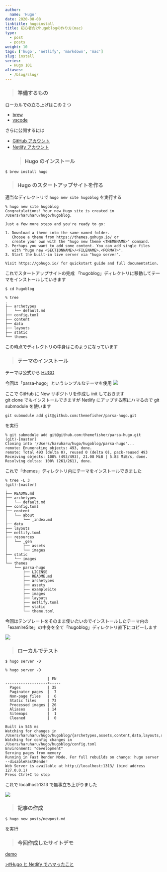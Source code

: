 ```yaml
---
author:
  name: 'Hugo'
date: 2020-08-08
linktitle: hugoinstall
title: 初心者向けhugoblogの作り方(mac)
type:
  - post
  - posts
weight: 10
tags: ['hugo', 'netlify', 'markdown', 'mac']
slug: install
series:
  - Hugo 101
aliases:
  - /blog/slug/
---
```


> ### 準備するもの

ローカルでの立ち上げはこの 2 つ

- [brew](https://brew.sh/index_ja)
- [vscode](https://code.visualstudio.com/download)

さらに公開するには

- [GitHub アカウント](https://github.co.jp/)
- [Netlify アカウント](https://www.netlify.com/)
  > ### Hugo のインストール

```
$ brew install hugo
```

> ### Hugo のスタートアップサイトを作る

適当なディレクトリで
`hugo new site hugoblog`
を実行する

```
% hugo new site hugoblog
Congratulations! Your new Hugo site is created in /Users/haruharu/hugo/hugoblog.

Just a few more steps and you're ready to go:

1. Download a theme into the same-named folder.
   Choose a theme from https://themes.gohugo.io/ or
   create your own with the "hugo new theme <THEMENAME>" command.
2. Perhaps you want to add some content. You can add single files
   with "hugo new <SECTIONNAME>/<FILENAME>.<FORMAT>".
3. Start the built-in live server via "hugo server".

Visit https://gohugo.io/ for quickstart guide and full documentation.
```

これでスタートアップサイトの完成
「hugoblog」ディレクトリに移動してテーマをインストールしていきます

```
$ cd hugoblog
```

```
% tree
.
├── archetypes
│   └── default.md
├── config.toml
├── content
├── data
├── layouts
├── static
└── themes
```

この時点でディレクトリの中身はこのようになっています

> ### テーマのインストール

テーマは公式から
[HUGO](https://themes.gohugo.io/)

今回は「parsa-hugo」というシンプルなテーマを使用
![](https://lh3.googleusercontent.com/za1H2-fLAuvO08Zrer6DIBJ5Y-ujrHC_PR-o44cmbFrMjxa4FuBRu_PDvyK9Vi1xDs-eOjm9vC8FhkICMP9LLDEo9eFGhqcLmwUitz3BNHyeBwvL=w1280)

ここで GitHub に New リポジトリを作成し init しておきます  
git clone でもインストールできますが Netlify にアップする際にハマるので git submodule を使います

```
git submodule add git@github.com:themefisher/parsa-hugo.git
```

を実行

```
% git submodule add git@github.com:themefisher/parsa-hugo.git                        (git)-[master]
Cloning into '/Users/haruharu/hugo/hugoblog/parsa-hugo'...
remote: Enumerating objects: 493, done.
remote: Total 493 (delta 0), reused 0 (delta 0), pack-reused 493
Receiving objects: 100% (493/493), 21.08 MiB | 5.83 MiB/s, done.
Resolving deltas: 100% (261/261), done.
```

これで「themes」ディレクトリ内にテーマをインストールできました

```
% tree -L 3                                                              (git)-[master]
.
├── README.md
├── archetypes
│   └── default.md
├── config.toml
├── content
│   └── about
│       └── _index.md
├── data
├── layouts
├── netlify.toml
├── resources
│   └── _gen
│       ├── assets
│       └── images
├── static
│   └── images
└── themes
    └── parsa-hugo
        ├── LICENSE
        ├── README.md
        ├── archetypes
        ├── assets
        ├── exampleSite
        ├── images
        ├── layouts
        ├── netlify.toml
        ├── static
        └── theme.toml
```

今回はテンプレートをそのまま使いたいのでインストールしたテーマ内の「examlreSite」の中身を全て「hugoblog」ディレクトリ直下にコピーします

![](https://lh3.googleusercontent.com/sppKyp6VSSbgcjmw7dT_T5rVHghBvU-cF-OJZcdcVuvEmx3eMEtgQXpCEQKHWFwqq8BZhl29nnqVfWF-mSL4uO1YYgxSCH1qaur8YDukGMLO17qm-Ew=w1280)

> ### ローカルでテスト

```
$ hugo server -D
```

```
% hugo server -D

                   | EN
-------------------+-----
  Pages            | 35
  Paginator pages  |  7
  Non-page files   |  6
  Static files     | 73
  Processed images | 26
  Aliases          | 14
  Sitemaps         |  1
  Cleaned          |  0

Built in 545 ms
Watching for changes in /Users/haruharu/hugo/hugoblog/{archetypes,assets,content,data,layouts,static,themes}
Watching for config changes in /Users/haruharu/hugo/hugoblog/config.toml
Environment: "development"
Serving pages from memory
Running in Fast Render Mode. For full rebuilds on change: hugo server --disableFastRender
Web Server is available at http://localhost:1313/ (bind address 127.0.0.1)
Press Ctrl+C to stop
```

これで localhost:1313 で無事立ち上がりました

![](https://lh3.googleusercontent.com/rGq9rUlhm6FR951JZJlHGVa7P9RI7ggMlyA09yl6GDbXWuFnjZ6Z0vlz2miUkWQPRwD8s5I7ICHu6wmI3rrkH_mMwZbwt1SRUQvIQ9zabr3yFnU-8LE=w1280)

> ### 記事の作成

```
$ hugo new posts/newpost.md
```

を実行

> ### 今回作成したサイトデモ

[demo](https://boring-colden-6acf01.netlify.app/)

[>#Hugo と Netlify でハマったこと](https://hashnote.biz/posts/2020/hugonetlify/)

